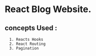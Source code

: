 
# React Blog Website.

## concepts Used :

      1. Reacts Hooks
      2. React Routing
      3. Pagination
      
      
 

